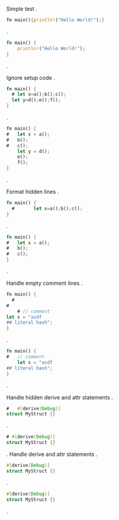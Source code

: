 Simple test
.
~~~rust
fn main(){println!("Hello World!");}
~~~
.
```rust
fn main() {
    println!("Hello World!");
}
```
.


Ignore setup code
.
~~~rust
fn main() {
  # let x=a();b();c();
  let y=d();e();f();
}
~~~
.
```rust
fn main() {
#   let x = a();
#   b();
#   c();
    let y = d();
    e();
    f();
}
```
.

Format hidden lines
.
~~~rust
fn main() {
  #       let x=a();b();c();
}
~~~
.
```rust
fn main() {
#   let x = a();
#   b();
#   c();
}
```
.

Handle empty comment lines
.
~~~rust
fn main() {
  #
#
    # // comment
let s = "asdf
## literal hash";
}
~~~
.
```rust
fn main() {
#   // comment
    let s = "asdf
## literal hash";
}
```
.

Handle hidden derive and attr statements
.
~~~rust
#   #[derive(Debug)]
struct MyStruct {}
~~~
.
```rust
# #[derive(Debug)]
struct MyStruct {}
```
.
Handle derive and attr statements
.
~~~rust
#[derive(Debug)]
struct MyStruct {}
~~~
.
```rust
#[derive(Debug)]
struct MyStruct {}
```
.